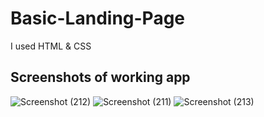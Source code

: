# Basic-Landing-Page
 
 I used HTML & CSS 
 
 ## Screenshots of working app
  ![Screenshot (212)](https://user-images.githubusercontent.com/81366533/128227992-7d5c2c7d-345b-49ca-8da8-db1c1ec60b02.png)
  ![Screenshot (211)](https://user-images.githubusercontent.com/81366533/128228069-3dcde378-b2ea-4ae9-a259-0d2953fe8802.png)
![Screenshot (213)](https://user-images.githubusercontent.com/81366533/128228112-5e1f8070-7c61-4e0f-bd2d-15eba3c2f9c5.png)



